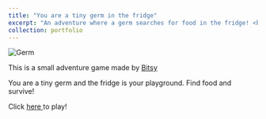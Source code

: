 ```yaml
---
title: "You are a tiny germ in the fridge"
excerpt: "An adventure where a germ searches for food in the fridge! <br/> <img src='https://ting-bingersoda.github.io/about/images/germ.png'>"
collection: portfolio
---
```


![Germ](https://ting-bingersoda.github.io/about/images/germ.png)

This is a small adventure game made by <a href="https://bitsy.org" target="_blank">Bitsy</a>

You are a tiny germ and the fridge is your playground. Find food and survive!
<p>
Click <a href = "https://ting-bingersoda.github.io/about/germ.html" target = "blank"> here </a> to play!
</p>